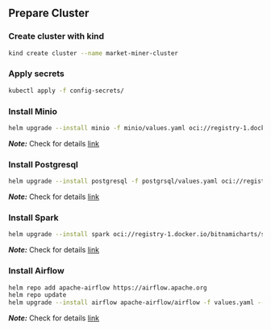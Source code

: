 


## Prepare Cluster
### Create cluster with kind

```bash
kind create cluster --name market-miner-cluster
```

### Apply secrets

```bash
kubectl apply -f config-secrets/
```

### Install Minio

```bash
helm upgrade --install minio -f minio/values.yaml oci://registry-1.docker.io/bitnamicharts/minio --version 14.7.0
```

___Note:___ Check for details [link](https://artifacthub.io/packages/helm/bitnami/minio)


### Install Postgresql

```bash
helm upgrade --install postgresql -f postgrsql/values.yaml oci://registry-1.docker.io/bitnamicharts/postgresql --version 15.5.22
```

___Note:___ Check for details [link](https://artifacthub.io/packages/helm/bitnami/postgresql)


### Install Spark

```bash
helm upgrade --install spark oci://registry-1.docker.io/bitnamicharts/spark --version 9.2.9
```

___Note:___ Check for details [link](https://artifacthub.io/packages/helm/bitnami/postgresql)


### Install Airflow
```bash
helm repo add apache-airflow https://airflow.apache.org
helm repo update
helm upgrade --install airflow apache-airflow/airflow -f values.yaml --version 1.15.0
```

___Note:___ Check for details [link](https://artifacthub.io/packages/helm/apache-airflow/airflow)